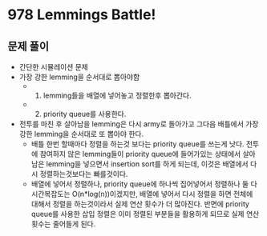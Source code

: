 # 978 Lemmings Battle!

## 문제 풀이

- 간단한 시뮬레이션 문제
- 가장 강한 lemming을 순서대로 뽑아야함
  - 1. lemming들을 배열에 넣어놓고 정렬한후 뽑아간다.
  - 2. priority queue를 사용한다.
- 전투를 마친 후 살아남을 lemming은 다시 army로 돌아가고 그다음 배틀에서 가장 강한 lemming을 순서대로 또 뽑아야 한다.
  - 배틀 한번 할때마다 정렬을 하는것 보다는 priority queue를 쓰는게 낫다. 전투에 참여하지 않은 lemming들이 priority queue에 들어가있는 상태에서 살아남은 lemming을 넣으면서 insertion sort를 하게 되는데, 이것은 배열에서 다시 정렬하는것보다는 빠를것이다.
  - 배열에 넣어서 정렬하나, priority queue에 하나씩 집어넣어서 정렬하나 둘 다 시간복잡도는 O(n\*log(n))이겠지만, 배열에 넣어서 다시 정렬을 하면 전체에 대해서 정렬을 하는것이라서 실제 연산 횟수가 더 많아진다. 반면에 priority queue를 사용한 삽입 정렬은 이미 정렬된 부분들을 활용하게 되므로 실제 연산횟수는 줄어들게 된다.
